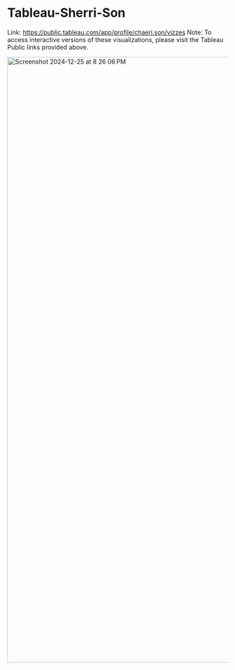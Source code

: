 # Tableau-Sherri-Son

Link: https://public.tableau.com/app/profile/chaeri.son/vizzes
Note: To access interactive versions of these visualizations, please visit the Tableau Public links provided above.

<img width="1384" alt="Screenshot 2024-12-25 at 8 26 06 PM" src="https://github.com/user-attachments/assets/61bf248f-327e-4759-92e1-560923bc671c" />
